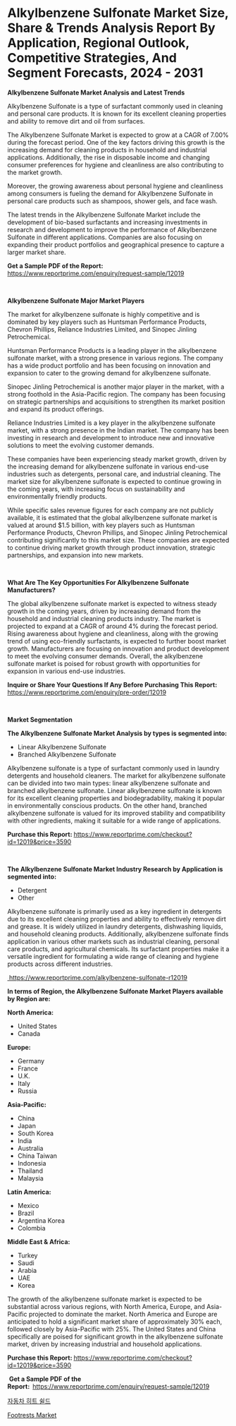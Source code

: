 <p><h1>Alkylbenzene Sulfonate Market Size, Share & Trends Analysis Report By Application, Regional Outlook, Competitive Strategies, And Segment Forecasts, 2024 - 2031</h1></p><p><strong>Alkylbenzene Sulfonate Market Analysis and Latest Trends</strong></p>
<p><p>Alkylbenzene Sulfonate is a type of surfactant commonly used in cleaning and personal care products. It is known for its excellent cleaning properties and ability to remove dirt and oil from surfaces.</p><p>The Alkylbenzene Sulfonate Market is expected to grow at a CAGR of 7.00% during the forecast period. One of the key factors driving this growth is the increasing demand for cleaning products in household and industrial applications. Additionally, the rise in disposable income and changing consumer preferences for hygiene and cleanliness are also contributing to the market growth.</p><p>Moreover, the growing awareness about personal hygiene and cleanliness among consumers is fueling the demand for Alkylbenzene Sulfonate in personal care products such as shampoos, shower gels, and face wash.</p><p>The latest trends in the Alkylbenzene Sulfonate Market include the development of bio-based surfactants and increasing investments in research and development to improve the performance of Alkylbenzene Sulfonate in different applications. Companies are also focusing on expanding their product portfolios and geographical presence to capture a larger market share.</p></p>
<p><strong>Get a Sample PDF of the Report:&nbsp;</strong> <a href="https://www.reportprime.com/enquiry/request-sample/12019">https://www.reportprime.com/enquiry/request-sample/12019</a></p>
<p>&nbsp;</p>
<p><strong>Alkylbenzene Sulfonate Major Market Players</strong></p>
<p><p>The market for alkylbenzene sulfonate is highly competitive and is dominated by key players such as Huntsman Performance Products, Chevron Phillips, Reliance Industries Limited, and Sinopec Jinling Petrochemical. </p><p>Huntsman Performance Products is a leading player in the alkylbenzene sulfonate market, with a strong presence in various regions. The company has a wide product portfolio and has been focusing on innovation and expansion to cater to the growing demand for alkylbenzene sulfonate.</p><p>Sinopec Jinling Petrochemical is another major player in the market, with a strong foothold in the Asia-Pacific region. The company has been focusing on strategic partnerships and acquisitions to strengthen its market position and expand its product offerings.</p><p>Reliance Industries Limited is a key player in the alkylbenzene sulfonate market, with a strong presence in the Indian market. The company has been investing in research and development to introduce new and innovative solutions to meet the evolving customer demands.</p><p>These companies have been experiencing steady market growth, driven by the increasing demand for alkylbenzene sulfonate in various end-use industries such as detergents, personal care, and industrial cleaning. The market size for alkylbenzene sulfonate is expected to continue growing in the coming years, with increasing focus on sustainability and environmentally friendly products.</p><p>While specific sales revenue figures for each company are not publicly available, it is estimated that the global alkylbenzene sulfonate market is valued at around $1.5 billion, with key players such as Huntsman Performance Products, Chevron Phillips, and Sinopec Jinling Petrochemical contributing significantly to this market size. These companies are expected to continue driving market growth through product innovation, strategic partnerships, and expansion into new markets.</p></p>
<p>&nbsp;</p>
<p><strong>What Are The Key Opportunities For Alkylbenzene Sulfonate Manufacturers?</strong></p>
<p><p>The global alkylbenzene sulfonate market is expected to witness steady growth in the coming years, driven by increasing demand from the household and industrial cleaning products industry. The market is projected to expand at a CAGR of around 4% during the forecast period. Rising awareness about hygiene and cleanliness, along with the growing trend of using eco-friendly surfactants, is expected to further boost market growth. Manufacturers are focusing on innovation and product development to meet the evolving consumer demands. Overall, the alkylbenzene sulfonate market is poised for robust growth with opportunities for expansion in various end-use industries.</p></p>
<p><strong>Inquire or Share Your Questions If Any Before Purchasing This Report:</strong> <a href="https://www.reportprime.com/enquiry/pre-order/12019">https://www.reportprime.com/enquiry/pre-order/12019</a></p>
<p>&nbsp;</p>
<p><strong>Market Segmentation</strong></p>
<p><strong>The Alkylbenzene Sulfonate Market Analysis by types is segmented into:</strong></p>
<p><ul><li>Linear Alkylbenzene Sulfonate</li><li>Branched Alkylbenzene Sulfonate</li></ul></p>
<p><p>Alkylbenzene sulfonate is a type of surfactant commonly used in laundry detergents and household cleaners. The market for alkylbenzene sulfonate can be divided into two main types: linear alkylbenzene sulfonate and branched alkylbenzene sulfonate. Linear alkylbenzene sulfonate is known for its excellent cleaning properties and biodegradability, making it popular in environmentally conscious products. On the other hand, branched alkylbenzene sulfonate is valued for its improved stability and compatibility with other ingredients, making it suitable for a wide range of applications.</p></p>
<p><strong>Purchase this Report:&nbsp;</strong><a href="https://www.reportprime.com/checkout?id=12019&price=3590">https://www.reportprime.com/checkout?id=12019&price=3590</a></p>
<p>&nbsp;</p>
<p><strong>The Alkylbenzene Sulfonate Market Industry Research by Application is segmented into:</strong></p>
<p><ul><li>Detergent</li><li>Other</li></ul></p>
<p><p>Alkylbenzene sulfonate is primarily used as a key ingredient in detergents due to its excellent cleaning properties and ability to effectively remove dirt and grease. It is widely utilized in laundry detergents, dishwashing liquids, and household cleaning products. Additionally, alkylbenzene sulfonate finds application in various other markets such as industrial cleaning, personal care products, and agricultural chemicals. Its surfactant properties make it a versatile ingredient for formulating a wide range of cleaning and hygiene products across different industries.</p></p>
<p><a href="https://www.reportprime.com/alkylbenzene-sulfonate-r12019">&nbsp;https://www.reportprime.com/alkylbenzene-sulfonate-r12019</a></p>
<p><strong>In terms of Region, the Alkylbenzene Sulfonate Market Players available by Region are:</strong></p>
<p>
    <p> <strong> North America: </strong>
        <ul>
            <li>United States</li>
            <li>Canada</li>
        </ul>
        </p> 
    <p> <strong> Europe: </strong>
        <ul>
            <li>Germany</li>
            <li>France</li>
            <li>U.K.</li>
            <li>Italy</li>
            <li>Russia</li>
        </ul>
        </p> 
    <p> <strong> Asia-Pacific: </strong>
        <ul>
            <li>China</li>
            <li>Japan</li>
            <li>South Korea</li>
            <li>India</li>
            <li>Australia</li>
            <li>China Taiwan</li>
            <li>Indonesia</li>
            <li>Thailand</li>
            <li>Malaysia</li>
        </ul>
        </p> 
    <p> <strong> Latin America: </strong>
        <ul>
            <li>Mexico</li>
            <li>Brazil</li>
            <li>Argentina Korea</li>
            <li>Colombia</li>
        </ul>
        </p> 
    <p> <strong> Middle East & Africa: </strong>
        <ul>
            <li>Turkey</li>
            <li>Saudi</li>
            <li>Arabia</li>
            <li>UAE</li>
            <li>Korea</li>
        </ul>
    </p>
    </p>
<p><p>The growth of the alkylbenzene sulfonate market is expected to be substantial across various regions, with North America, Europe, and Asia-Pacific projected to dominate the market. North America and Europe are anticipated to hold a significant market share of approximately 30% each, followed closely by Asia-Pacific with 25%. The United States and China specifically are poised for significant growth in the alkylbenzene sulfonate market, driven by increasing industrial and household applications.</p></p>
<p><strong>Purchase this Report: </strong><a href="https://www.reportprime.com/checkout?id=12019&price=3590">https://www.reportprime.com/checkout?id=12019&price=3590</a></p>
<p>&nbsp;<strong>Get a Sample PDF of the Report:&nbsp;&nbsp;</strong><a href="https://www.reportprime.com/enquiry/request-sample/12019">https://www.reportprime.com/enquiry/request-sample/12019</a></p>
<p><strong></strong></p>
<p><p><a href="https://github.com/lzrvbyqzftro57/Market-Research-Report-List-2/blob/main/474606867260.md">자동차 히트 쉴드</a></p><p><a href="https://issuu.com/reportprime-2/docs/footrests-market-size-2030.pptx">Footrests Market</a></p></p>